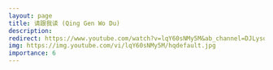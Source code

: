 ```yaml
---
layout: page
title: 请跟我读 (Qing Gen Wo Du)
description: 
redirect: https://www.youtube.com/watch?v=lqY60sNMy5M&ab_channel=DJLysosome
img: https://img.youtube.com/vi/lqY60sNMy5M/hqdefault.jpg
importance: 6
---
```


